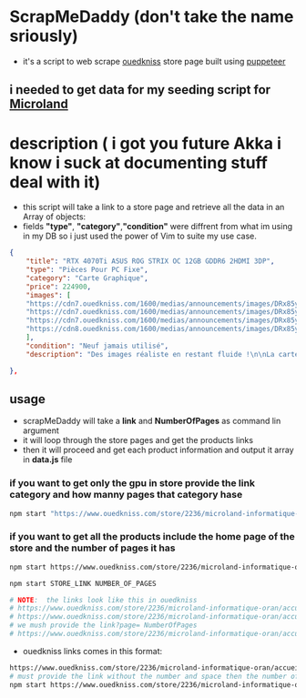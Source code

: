 # ScrapMeDaddy (don't take the name sriously)
* it's a script to web scrape [ouedkniss](https://www.ouedkniss.com) store page built using [puppeteer](https://pptr.dev/)

## i needed to get data for my seeding script for [Microland](https://github.com/akka-null/Microland)

# description ( i got you future Akka i know i suck at documenting stuff deal with it)

* this script will take a link to a store page and retrieve all the data in an Array of objects: 
* fields **"type"**, **"category"**,**"condition"** were diffrent from what im using in my DB so i just used the power of Vim to suite my use case.

```json
{
    "title": "RTX 4070Ti ASUS ROG STRIX OC 12GB GDDR6 2HDMI 3DP",
    "type": "Pièces Pour PC Fixe",
    "category": "Carte Graphique",
    "price": 224900,
    "images": [
    "https://cdn7.ouedkniss.com/1600/medias/announcements/images/DRx85y/snyp8kW6KZd9H3V9USl6g4DhlUXHy7EMrUrFkWZz.jpg",
    "https://cdn7.ouedkniss.com/1600/medias/announcements/images/DRx85y/snyp8kW6KZd9H3V9USl6g4DhlUXHy7EMrUrFkWZz.jpg",
    "https://cdn7.ouedkniss.com/1600/medias/announcements/images/DRx85y/gYLO4S8xIAtxyNFiwzXb6PNByE1i6RAbpaCQ13ws.jpg",
    "https://cdn8.ouedkniss.com/1600/medias/announcements/images/DRx85y/kaChVi7zI4vZ819Y5nCdlo7EwCBGJ7zkSG0uSESN.jpg"
    ],
    "condition": "Neuf jamais utilisé",
    "description": "Des images réaliste en restant fluide !\n\nLa carte graphique NVIDIA GeForce RTX 4070 Ti est parfaite pour les joueurs sur PC qui cherchent à exploiter au maximum les moniteurs 1440p à taux de rafraichissement élevé qui sont largement disponibles à des prix intéressants et pour les éditeurs vidéo qui veulent réduire les temps de rendu avec les doubles encodeur AV1.\n\n\n\nJusqu’à 3 fois plus rapide que la GeForce RTX 3090 Ti, avec près de deux fois moins de consommation, grâce aux innovations de l’architecture NVIDIA Ada Lovelace et au NVIDIA DLSS 3.\nArchitecture NVIDIA Ada Lovelace\n\nJusqu’à 2 fois plus de performances et de rendement énergétique\nCÅ“urs Tensor de quatrième génération : Jusqu’à 2 fois plus de performances d’IA !\nCÅ“urs RT de 3ème génération : Jusqu’à 2 fois plus de performances de Ray Tracing\nNVIDIA Studio : Accélérez votre créativité\nNVIDIA DLSS 3.0 : Booster vos FPS\nNVIDIA Broadcast : Crée votre studio personnel en un clique\nEncodeur NVIDIA : Streamez sans perte de performance\n\nRay Tracing\n\nHyper-réaliste. Hyper-rapide. L’architecture Ada exploite tout la puissance du ray tracing, qui simule le comportement de la lumière dans le monde réel. Grâce à la puissance des GPU RTX série 40 et aux cÅ“urs RT de troisième génération, vous profitez de mondes virtuels plus détaillés que jamais !\nNVIDIA DLSS 3\n\nMultipliez vos performances grâce à l’IA. Innovation révolutionnaire dans le domaine du rendu graphique basé sur l’IA, le DLSS accélère grandement les performances de jeu. Optimisé par les cÅ“urs Tensor de quatrième génération et l’accélérateur de flux optiques des GPU Geforce série 4000, le DLSS 3 exploite l’IA pour générer des images additionnelles de haute qualités !\nNVIDIA Reflex\n\nLes GPU GeForce RTX Série 4000 et NVIDIA Reflex vous procurent la latence la plus faible et la meilleure réactivité pour vous garantir un avantage complétif ultime. Conçue pour optimiser et mesurer la latence de votre système, la technologie NVIDIA Reflex accélère l’acquisition des cibles, minimise les temps de rédaction et optimise la précision de vos tirs dans les jeux compétitifs.\nNVIDIA Broadcast\n\nVotre Studio personnel optimisé par l’IA. L’application NVIDIA Broadcast, qui transforme n’importe quelle pièce en véritable studio personnel, fait passer vos livestreams et vos appels visio au niveau supérieur grâce à de puissantes fonctionnalités d’IA incluant la réduction du bruit et de l’écho dans la pièce, un arrière-plan virtuel et bien plus encore !\nFiche technique\n\nDésignation\nASUS ROG Strix GeForce RTX 4070 Ti OC Edition 12GB\nMarque\nASUS\nModèle\nROG-STRIX-RTX4070TI-O12G-GAMING\nMarque du GPU\nNVIDIA\nChipset graphique\nNVIDIA GeForce RTX 4070 Ti\nFréquence du chipset\n2310 MHz\nFréquence boostée\n2790 MHz\nOverclockée\nOui\nNombre de GPU\n1\nBus\nPCI Express 4.0 16x\nTaille mémoire vidéo\n12 Go\nInterface mémoire\n192 bit(s)\nFréquence mémoire vidéo\n21000 MHz\nType de mémoire\nGDDR6X\nProcesseurs de flux\n7680\nSupport Direct X (version)\n12\nVR Ready (réalité virtuelle)\nOui\nCompatible VirtualLink\nNon\nType de refroidissement\nActif (fansink)\nFormat\nTriple Slot\nNombre de slots PCI\n3.25\nLow profile\nNon\nLED\nOui\nLED RGB\nOui\nNombre d’écran(s)\n4\nDVI Dual-Link\nNon\nConnecteur(s) alimentation\nPCI Express 16 Broches (12VHPWR)\nMulti-GPU\nAucun\nHD Ready\nOui\nRésolution(s) 4K UHD\nOui\nConsommation\n285 W\nUtilisation\nGamer NVIDIA RTX\nSorties vidéo (1)\nHDMI Femelle\nSorties vidéo (2)\nDisplayPort Femelle\nNorme HDMI\nHDMI 2.1\nNorme DisplayPort\nDisplayPort 1.4a\nReprise des produits usagés\nVoir les modalités\nLongueur\n336 mm\nLarghezza\n150 mm\nEpaisseur\n63 mm" 

},
```

## usage
* scrapMeDaddy will take a **link** and **NumberOfPages** as command lin argument
* it will loop through the store pages and get the products links
* then it will proceed and get each product information and output it array in  **data.js** file

### if you want to get only the gpu in store provide the link category and how manny pages that category hase
``` bash
npm start "https://www.ouedkniss.com/store/2236/microland-informatique-oran/accueil?category=informatique-pieces-pc-fixe-carte-graphique&page=" 1
```
### if you want to get all the products include the home page of the store and the number of pages it has
``` bash
npm start https://www.ouedkniss.com/store/2236/microland-informatique-oran/accueil?page= 5
```

```bash
npm start STORE_LINK NUMBER_OF_PAGES

# NOTE:  the links look like this in ouedkniss
# https://www.ouedkniss.com/store/2236/microland-informatique-oran/accueil?page=1
# https://www.ouedkniss.com/store/2236/microland-informatique-oran/accueil?category=informatique-pieces-pc-fixe-carte-graphique&page=1
# we mush provide the link?page= NumberOfPages
# https://www.ouedkniss.com/store/2236/microland-informatique-oran/accueil?category=informatique-pieces-pc-fixe-carte-graphique&page= 1

```
* ouedkniss links comes in this format:
```bash
https://www.ouedkniss.com/store/2236/microland-informatique-oran/accueil?page=1
# must provide the link without the number and space then the number of pages the store hase
npm start https://www.ouedkniss.com/store/2236/microland-informatique-oran/accueil?page= 5
```
